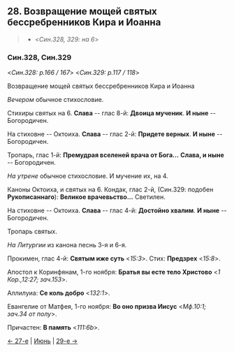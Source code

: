 
## 28. Возвращение мощей святых бессребренников Кира и Иоанна

> - <*Син.328, 329: на 6*>

### Син.328, Син.329

<*Син.328: p.166 / 167*>
<*Син.329: p.117 / 118*>

Возвращение мощей святых бессребренников Кира и Иоанна 

*Вечером* обычное стихословие.

Стихиры святых на 6. 
**Слава** -- глас 8-й: **Двоица мученик**. 
**И ныне** -- Богородичен. 

На стиховне -- Октоиха. 
**Слава** -- глас 2-й: **Придете верных**. 
**И ныне** -- Богородичен. 

Тропарь, глас 1-й: **Премудрая вселеней врача от Бога...**
**Слава, и ныне** -- Богородичен. 

*На утрене* обычное стихословие. 
И мучение их, на 4.

Каноны Октоиха, и святых на 6.
Кондак, глас 2-й, (Син.329: подобен **Рукописаннаго**): **Великое врачевьство...**
Светилен.

На стиховне -- Октоиха.
**Слава** -- глас 4-й: **Достойно хвалим**. 
**И ныне** -- Богородичен. 

Тропарь святых. 

*На Литургии* из канона песнь 3-я и 6-я. 

Прокимен, глас 4-й: **Святым иже суть** <*15:3*>. 
Стих: **Предзрех** <*15:8*>. 

Апостол к Коринфянам, 1-го ноября: **Братья вы есте тело Христово** <*1 Кор.,12:27; зач.153*>.

Аллилуиа: **Се коль добро** <*132:1*>.

Евангелие от Матфея, 1-го ноября: **Во оно призва Иисус** <*Мф.10:1; зач.34 от полу*>.

Причастен: **В память** <*111:6b*>.

[← 27-е](06_27_SAB.ru.md) | [Июнь](README.md#25-й) | [29-е →](06_29_SAB.ru.md)
